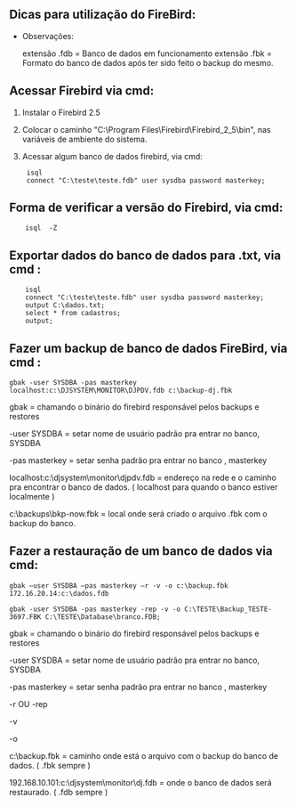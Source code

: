 Dicas para utilização do FireBird:
-----------------------------------

- Observações:

	extensão .fdb =  Banco de dados em funcionamento
	extensão .fbk =  Formato do banco de dados após ter sido feito o backup do mesmo. 

Acessar Firebird via cmd:
-------------------------

1. Instalar o Firebird 2.5

2. Colocar o caminho "C:\Program Files\Firebird\Firebird_2_5\bin", nas variáveis de ambiente do sistema.

3. Acessar algum banco de dados firebird, via cmd:

		isql 
		connect "C:\teste\teste.fdb" user sysdba password masterkey;
		

Forma de verificar a versão do Firebird, via cmd:
--------------------------------------------------

		isql  -Z
	
	
Exportar dados do banco de dados para .txt, via cmd :
------------------------------------------------------

		isql
		connect "C:\teste\teste.fdb" user sysdba password masterkey;
		output C:\dados.txt;
		select * from cadastros;
		output;
	

Fazer um backup de banco de dados FireBird, via cmd :
------------------------------------------------------

	gbak -user SYSDBA -pas masterkey localhost:c:\DJSYSTEM\MONITOR\DJPDV.fdb c:\backup-dj.fbk

	
gbak = chamando o binário do firebird responsável pelos backups e restores

-user SYSDBA = setar nome de usuário padrão pra entrar no banco, SYSDBA

-pas masterkey = setar senha padrão pra entrar no banco , masterkey

localhost:c:\djsystem\monitor\djpdv.fdb = endereço na rede e o caminho pra encontrar o banco de dados. ( localhost para quando o banco estiver localmente )

c:\backups\bkp-now.fbk = local onde será criado o arquivo .fbk com o backup do banco.



Fazer a restauração de um banco de dados via cmd:
--------------------------------------------------

	gbak –user SYSDBA –pas masterkey –r -v -o c:\backup.fbk 172.16.20.14:c:\dados.fdb

	gbak -user SYSDBA -pas masterkey -rep -v -o C:\TESTE\Backup_TESTE-3697.FBK C:\TESTE\Database\branco.FDB;
	

gbak = chamando o binário do firebird responsável pelos backups e restores

-user SYSDBA = setar nome de usuário padrão pra entrar no banco, SYSDBA

-pas masterkey = setar senha padrão pra entrar no banco , masterkey

-r OU -rep

-v

-o

c:\backup.fbk = caminho onde está o arquivo com o backup do banco de dados. ( .fbk sempre )

192.168.10.101:c:\djsystem\monitor\dj.fdb = onde o banco de dados será restaurado. ( .fdb sempre )

	
